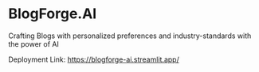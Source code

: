 # BlogForge.AI
Crafting Blogs with personalized preferences and industry-standards with the power of AI

Deployment Link: https://blogforge-ai.streamlit.app/
